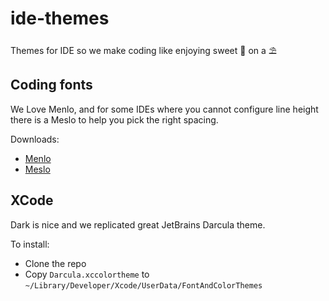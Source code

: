 # ide-themes
Themes for IDE so we make coding like enjoying sweet 🍹 on a ⛱

## Coding fonts

We Love Menlo, and for some IDEs where you cannot configure line height there is a Meslo to help you pick the right spacing.

Downloads:

* [Menlo](http://www.cufonfonts.com/en/font/13494/menlo)
* [Meslo](https://github.com/andreberg/Meslo-Font)

## XCode

Dark is nice and we replicated great JetBrains Darcula theme. 

To install:

* Clone the repo
* Copy `Darcula.xccolortheme` to `~/Library/Developer/Xcode/UserData/FontAndColorThemes`

